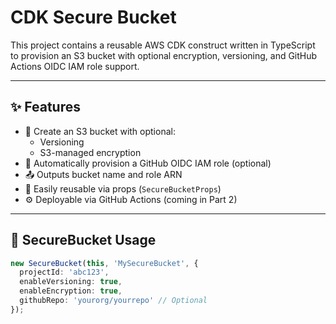 # CDK Secure Bucket

This project contains a reusable AWS CDK construct written in TypeScript to provision an S3 bucket with optional encryption, versioning, and GitHub Actions OIDC IAM role support.

---

## ✨ Features

- 🔐 Create an S3 bucket with optional:
  - Versioning
  - S3-managed encryption
- 🔗 Automatically provision a GitHub OIDC IAM role (optional)
- 📤 Outputs bucket name and role ARN
- 🔁 Easily reusable via props (`SecureBucketProps`)
- ⚙️ Deployable via GitHub Actions (coming in Part 2)

---

## 🔧 SecureBucket Usage

```ts
new SecureBucket(this, 'MySecureBucket', {
  projectId: 'abc123',
  enableVersioning: true,
  enableEncryption: true,
  githubRepo: 'yourorg/yourrepo' // Optional
});
